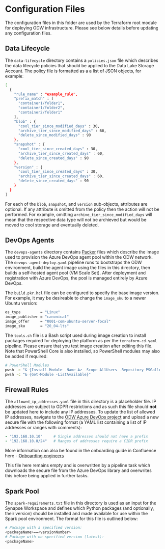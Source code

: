 # Configuration Files
The configuration files in this folder are used by the Terraform root module for deploying ODW infrastructure. Please see below details before updating any configuration files.

## Data Lifecycle
The `data-lifecycle` directory contains a `policies.json` file which describes the data lifecycle policies that should be applied to the Data Lake Storage Account. The policy file is formatted as a a list of JSON objects, for example:
```bash
[
  {
    "rule_name" : "example_rule",
    "prefix_match" : [
      "container1/folder1",
      "container1/folder2",
      "container2/folder1"
    ],
    "blob" : {
      "cool_tier_since_modified_days" : 30,
      "archive_tier_since_modified_days" : 60,
      "delete_since_modified_days" : 90
    },
    "snapshot" : {
      "cool_tier_since_created_days" : 30,
      "archive_tier_since_created_days" : 60,
      "delete_since_created_days" : 90
    },
    "version" : {
      "cool_tier_since_created_days" : 30,
      "archive_tier_since_created_days" : 60,
      "delete_since_created_days" : 90
    }
  }
]
```

For each of the `blob`, `snapshot`, and `version` sub-objects, attributes are optional. If any attribute is omitted from the policy then the action will not be performed. For example, omitting `archive_tier_since_modified_days` will mean that the respective data type will not be archieved but would be moved to cool storage and eventually deleted.

## DevOps Agents
The  `devops-agents` directory contains [Packer](https://www.packer.io/) files which describe the image used to provision the Azure DevOps agent pool within the ODW network. The `devops-agent-deploy.yaml` pipeline runs to bootstraps the ODW environment, build the agent image using the files in this directory, then builds a self-hosted agent pool (VM Scale Set). After deployment and registration with Azure DevOps, the pool is managed entirely by Azure DevOps.

The `build.pkr.hcl` file can be configured to specify the base image version. For example, it may be desireable to change the `image_sku` to a newer Ubuntu version:
```bash
os_type         = "Linux"
image_publisher = "canonical"
image_offer     = "0001-com-ubuntu-server-focal"
image_sku       = "20_04-lts"
```

The `tools.sh` file is a Bash script used during image creation to install packages required for deploying the platform as per the `terraform-cd.yaml` pipeline. Please ensure that you test image creation after editing this file. Note that PowerShell Core is also installed, so PowerShell modules may also be added if required:
```bash
# PowerShell Modules
pwsh -c "& {Install-Module -Name Az -Scope AllUsers -Repository PSGallery -Force -Verbose}"
pwsh -c "& {Get-Module -ListAvailable}"
```

## Firewall Rules
The `allowed_ip_addresses.yaml` file in this directory is a placeholder file. IP addresses are subject to GDPR restrictions and as such this file should **not** be updated here to include any IP addresses. To update the list of allowed IP addresses, navigate to the [ODW Azure DevOps project](https://dev.azure.com/planninginspectorate/operational-data-warehouse/_library?itemType=SecureFiles) and upload a new secure file with the following format (a YAML list containing a list of IP addresses or ranges with comments):

```yaml
- "192.168.10.10"     # Single addresses should not have a prefix
- "192.168.10.0/24"   # Ranges of addresses require a CIDR prefix
```

More information can also be found in the onboarding guide in Confluence here - [Onboarding engineers](https://pins-ds.atlassian.net/wiki/spaces/ODTDO/pages/1369899009/Onboarding+Data+Engineers+-+Groups+Permissions+and+adding+an+IP+to+the+Firewall)  

This file here remains empty and is overwritten by a pipeline task which downloads the secure file from the Azure DevOps library and overwrites this before being applied in further tasks.

## Spark Pool
The `spark-requirements.txt` file in this directory is used as an input for the Synapse Workspace and defines which Python packages (and optionally, their version) should be installed and made available for use within the Spark pool environment. The format for this file is outlined below:

```bash
# Package with a specified version:
<packageName>==<versionNumber>
# Package with no specified version (latest):
<packageName>
```
